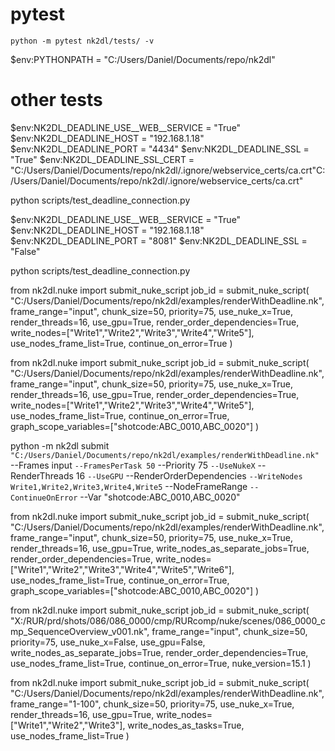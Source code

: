 # pytest
    python -m pytest nk2dl/tests/ -v


$env:PYTHONPATH = "C:/Users/Daniel/Documents/repo/nk2dl"

# other tests

$env:NK2DL_DEADLINE_USE__WEB__SERVICE = "True"
$env:NK2DL_DEADLINE_HOST = "192.168.1.18"
$env:NK2DL_DEADLINE_PORT = "4434"
$env:NK2DL_DEADLINE_SSL = "True"
$env:NK2DL_DEADLINE_SSL_CERT = "C:/Users/Daniel/Documents/repo/nk2dl/.ignore/webservice_certs/ca.crt"C:/Users/Daniel/Documents/repo/nk2dl/.ignore/webservice_certs/ca.crt"

python scripts/test_deadline_connection.py



$env:NK2DL_DEADLINE_USE__WEB__SERVICE = "True"
$env:NK2DL_DEADLINE_HOST = "192.168.1.18"
$env:NK2DL_DEADLINE_PORT = "8081"
$env:NK2DL_DEADLINE_SSL = "False"

python scripts/test_deadline_connection.py


from nk2dl.nuke import submit_nuke_script
job_id = submit_nuke_script(
    "C:/Users/Daniel/Documents/repo/nk2dl/examples/renderWithDeadline.nk",
    frame_range="input",
    chunk_size=50,
    priority=75,
    use_nuke_x=True,
    render_threads=16,
    use_gpu=True,
    render_order_dependencies=True,
    write_nodes=["Write1","Write2","Write3","Write4","Write5"],
    use_nodes_frame_list=True,
    continue_on_error=True
)

from nk2dl.nuke import submit_nuke_script
job_id = submit_nuke_script(
    "C:/Users/Daniel/Documents/repo/nk2dl/examples/renderWithDeadline.nk",
    frame_range="input",
    chunk_size=50,
    priority=75,
    use_nuke_x=True,
    render_threads=16,
    use_gpu=True,
    render_order_dependencies=True,
    write_nodes=["Write1","Write2","Write3","Write4","Write5"],
    use_nodes_frame_list=True,
    continue_on_error=True,
    graph_scope_variables=["shotcode:ABC_0010,ABC_0020"]
)

python -m nk2dl submit `
  "C:/Users/Daniel/Documents/repo/nk2dl/examples/renderWithDeadline.nk" `
  --Frames input `
  --FramesPerTask 50 `
  --Priority 75 `
  --UseNukeX `
  --RenderThreads 16 `
  --UseGPU `
  --RenderOrderDependencies `
  --WriteNodes Write1,Write2,Write3,Write4,Write5 `
  --NodeFrameRange `
  --ContinueOnError `
  --Var "shotcode:ABC_0010,ABC_0020"

from nk2dl.nuke import submit_nuke_script
job_id = submit_nuke_script(
    "C:/Users/Daniel/Documents/repo/nk2dl/examples/renderWithDeadline.nk",
    frame_range="input",
    chunk_size=50,
    priority=75,
    use_nuke_x=True,
    render_threads=16,
    use_gpu=True,
    write_nodes_as_separate_jobs=True,
    render_order_dependencies=True,
    write_nodes=["Write1","Write2","Write3","Write4","Write5","Write6"],
    use_nodes_frame_list=True,
    continue_on_error=True,
    graph_scope_variables=["shotcode:ABC_0010,ABC_0020"]
)

from nk2dl.nuke import submit_nuke_script
job_id = submit_nuke_script(
    "X:/RUR/prd/shots/086/086_0000/cmp/RURcomp/nuke/scenes/086_0000_cmp_SequenceOverview_v001.nk",
    frame_range="input",
    chunk_size=50,
    priority=75,
    use_nuke_x=False,
    use_gpu=False,
    write_nodes_as_separate_jobs=True,
    render_order_dependencies=True,
    use_nodes_frame_list=True,
    continue_on_error=True,
    nuke_version=15.1
)


from nk2dl.nuke import submit_nuke_script
job_id = submit_nuke_script(
    "C:/Users/Daniel/Documents/repo/nk2dl/examples/renderWithDeadline.nk",
    frame_range="1-100",
    chunk_size=50,
    priority=75,
    use_nuke_x=True,
    render_threads=16,
    use_gpu=True,
    write_nodes=["Write1","Write2","Write3"],
    write_nodes_as_tasks=True,
    use_nodes_frame_list=True
)